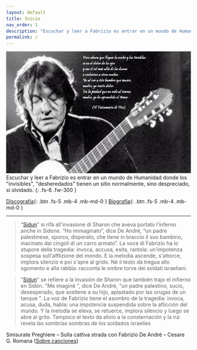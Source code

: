 ```yaml
---
layout: default
title: Inicio
nav_order: 1
description: "Escuchar y leer a Fabrizio es entrar en un mundo de Humanidad donde los &quot;invisibles&quot;, &quot;desheredados&quot; tienen un sitio normalmente, sino despreciado, sí olvidado."
permalink: /
---
```

<img src="deandre.jpg" class="fotoDeAndre" alt="Fabrizio de André">
Escuchar y leer a Fabrizio es entrar en un mundo de Humanidad donde los &quot;invisibles&quot;, &quot;desheredados&quot; tienen un sitio normalmente, sino despreciado, sí olvidado.
{: .fs-6 .fw-300 }

[Discografía](/gridtest.html){: .btn .fs-5 .mb-4 .mb-md-0  } [Biografía](/biografia.html){: .btn .fs-5 .mb-4 .mb-md-0 }

---

> "[Sidun](http://animesalve.com/Discografia/Estudio/Creuzadema/Sidun.htm)" si rifà all'invasione di Sharon che aveva portato l'inferno anche in Sidone. “Ho immaginato”, dice De André, “un padre palestinese, sporco, disperato, che tiene in braccio il suo bambino, macinato dai cingoli di un carro armato”. La voce di Fabrizio ha lo stupore della tragedia: invoca, accusa, esita, rantola: un'impotenza sospesa sull'afflizione del mondo. E la melodia ascende, s'attorce, implora silenzio e poi s'apre al grido. Né il testo dà tregua allo sgomento e alla rabbia: racconta le ombre torve dei soldati israeliani.

> "[Sidun](http://animesalve.com/Discografia/Estudio/Creuzadema/Sidun.htm)" se refiere a la invasión de Sharon que también trajo el infierno en Sidón. "Me imaginé ", dice De André, "un padre palestino, sucio, desesperado, que sostiene a su hijo, aplastado por las orugas de un tanque ". La voz de Fabrizio tiene el asombro de la tragedia: invoca, acusa, duda, habla: una impotencia suspendida sobre la aflicción del mundo. Y la melodía se eleva, se retuerce, implora silencio y luego se abre al grito. Tampoco el texto da alivio a la consternación y la ira: revela las sombrías sombras de los soldados israelíes

Smisurate Preghiere – Sulla cattiva strada con Fabrizio De André – Cesare G. Romana ([Sobre canciones](http://animesalve.com/Citas/CancionesCreuzaMa.htm))

